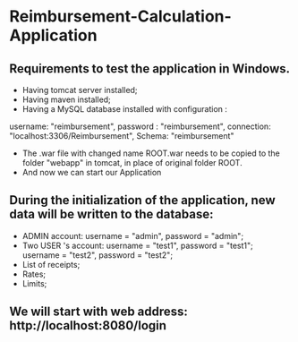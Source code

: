 # Reimbursement-Calculation-Application
## Requirements to test the application in Windows.
* Having tomcat server installed;
* Having maven installed;
* Having a MySQL database installed with configuration :

username: "reimbursement",
password : "reimbursement",
connection: "localhost:3306/Reimbursement",
Schema: "reimbursement"
* The .war file with changed name ROOT.war needs to be copied to the folder "webapp" in tomcat, in place of original folder ROOT.
* And now we can start our Application 
## During the initialization of the application, new data will be written to the database:
* ADMIN account: username = "admin", password = "admin";
* Two USER 's account: username = "test1", password = "test1"; username = "test2", password = "test2";
* List of receipts;
* Rates;
* Limits;
## We will start with web address: http://localhost:8080/login
